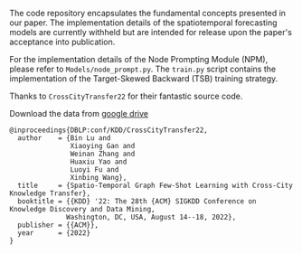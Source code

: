 The code repository encapsulates the fundamental concepts presented in our paper. The implementation details of the spatiotemporal forecasting models are currently withheld but are intended for release upon the paper's acceptance into publication.

For the implementation details of the Node Prompting Module (NPM), please refer to `Models/node_prompt.py`. The `train.py` script contains the implementation of the Target-Skewed Backward (TSB) training strategy.

Thanks to `CrossCityTransfer22` for their fantastic source code.

Download the data from [google drive](https://drive.google.com/file/d/16xbiRvh5jJx2A4Swv9dEMEz_Y0AEoQTM/view?usp=sharing)

```
@inproceedings{DBLP:conf/KDD/CrossCityTransfer22,
  author    = {Bin Lu and
               Xiaoying Gan and
               Weinan Zhang and
               Huaxiu Yao and
               Luoyi Fu and
               Xinbing Wang},
  title     = {Spatio-Temporal Graph Few-Shot Learning with Cross-City Knowledge Transfer},
  booktitle = {{KDD} '22: The 28th {ACM} SIGKDD Conference on Knowledge Discovery and Data Mining,
              Washington, DC, USA, August 14--18, 2022},
  publisher = {{ACM}},
  year      = {2022}
}
```
